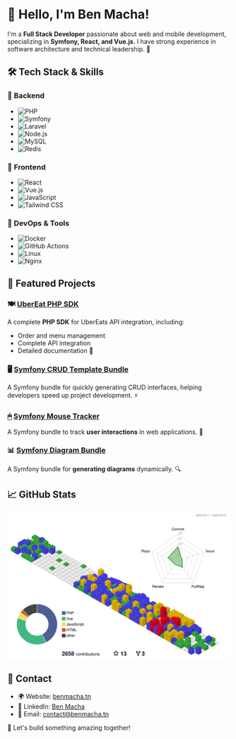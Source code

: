 # 👋 Hello, I'm Ben Macha!

I'm a **Full Stack Developer** passionate about web and mobile development, specializing in **Symfony, React, and Vue.js**. I have strong experience in software architecture and technical leadership. 🚀

## 🛠️ Tech Stack & Skills

### 🔹 Backend
- ![PHP](https://img.shields.io/badge/PHP-777BB4?style=flat&logo=php&logoColor=white)
- ![Symfony](https://img.shields.io/badge/Symfony-000000?style=flat&logo=symfony&logoColor=white)
- ![Laravel](https://img.shields.io/badge/Laravel-FF2D20?style=flat&logo=laravel&logoColor=white)
- ![Node.js](https://img.shields.io/badge/Node.js-339933?style=flat&logo=nodedotjs&logoColor=white)
- ![MySQL](https://img.shields.io/badge/MySQL-4479A1?style=flat&logo=mysql&logoColor=white)
- ![Redis](https://img.shields.io/badge/Redis-DC382D?style=flat&logo=redis&logoColor=white)

### 🔹 Frontend
- ![React](https://img.shields.io/badge/React-61DAFB?style=flat&logo=react&logoColor=white)
- ![Vue.js](https://img.shields.io/badge/Vue.js-4FC08D?style=flat&logo=vuedotjs&logoColor=white)
- ![JavaScript](https://img.shields.io/badge/JavaScript-F7DF1E?style=flat&logo=javascript&logoColor=black)
- ![Tailwind CSS](https://img.shields.io/badge/Tailwind%20CSS-38B2AC?style=flat&logo=tailwindcss&logoColor=white)

### 🔹 DevOps & Tools
- ![Docker](https://img.shields.io/badge/Docker-2496ED?style=flat&logo=docker&logoColor=white)
- ![GitHub Actions](https://img.shields.io/badge/GitHub_Actions-2088FF?style=flat&logo=github-actions&logoColor=white)
- ![Linux](https://img.shields.io/badge/Linux-FCC624?style=flat&logo=linux&logoColor=black)
- ![Nginx](https://img.shields.io/badge/Nginx-269539?style=flat&logo=nginx&logoColor=white)

## 📌 Featured Projects

### 🍽️ [UberEat PHP SDK](https://github.com/BenMacha/ubereat-php)
A complete **PHP SDK** for UberEats API integration, including:
- Order and menu management
- Complete API integration
- Detailed documentation 📖

### 🖥 [Symfony CRUD Template Bundle](https://github.com/BenMacha/Templatebundle)
A Symfony bundle for quickly generating CRUD interfaces, helping developers speed up project development. ⚡

### 🖱 [Symfony Mouse Tracker](https://github.com/BenMacha/mouseTracker)
A Symfony bundle to track **user interactions** in web applications. 🎯

### 📊 [Symfony Diagram Bundle](https://github.com/BenMacha/diagram-bundle)
A Symfony bundle for **generating diagrams** dynamically. 🔍

## 📈 GitHub Stats
![GitHub Stats](https://github.com/BenMacha/BenMacha/blob/main/profile-3d-contrib/profile-gitblock.svg)

## 📝 Contact
- 🌍 Website: [benmacha.tn](https://benmacha.tn)
- 💼 LinkedIn: [Ben Macha](https://www.linkedin.com/in/benmacha/)
- 📧 Email: [contact@benmacha.tn](mailto:contact@benmacha.tn)

🚀 Let's build something amazing together!

